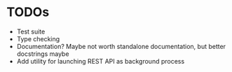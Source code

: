 # TODOs

- Test suite
- Type checking
- Documentation? Maybe not worth standalone documentation, but better docstrings maybe
- Add utility for launching REST API as background process